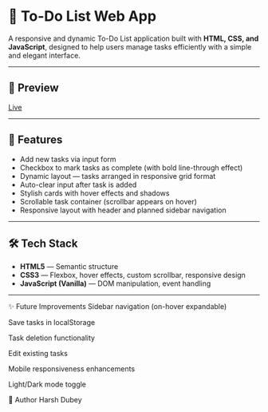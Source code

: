# 📝 To-Do List Web App

A responsive and dynamic To-Do List application built with **HTML, CSS, and JavaScript**, designed to help users manage tasks efficiently with a simple and elegant interface.

---

## 📸 Preview

[Live](#https://harshh-2.github.io/To-do/)

---

## 🚀 Features

- Add new tasks via input form
- Checkbox to mark tasks as complete (with bold line-through effect)
- Dynamic layout — tasks arranged in responsive grid format
- Auto-clear input after task is added
- Stylish cards with hover effects and shadows
- Scrollable task container (scrollbar appears on hover)
- Responsive layout with header and planned sidebar navigation

---

## 🛠️ Tech Stack

- **HTML5** — Semantic structure
- **CSS3** — Flexbox, hover effects, custom scrollbar, responsive design
- **JavaScript (Vanilla)** — DOM manipulation, event handling

---
✨ Future Improvements
Sidebar navigation (on-hover expandable)

Save tasks in localStorage

Task deletion functionality

Edit existing tasks

Mobile responsiveness enhancements

Light/Dark mode toggle

🙌 Author
Harsh Dubey
